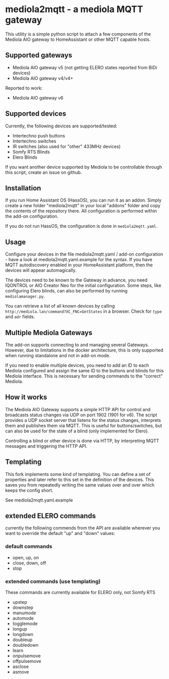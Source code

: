 # mediola2mqtt - a mediola MQTT gateway

This utility is a simple python script to attach a few components of the 
Mediola AIO gateway to HomeAssistant or other MQTT capable hosts.

## Supported gateways

  * Mediola AIO gateway v5 (not getting ELERO states reported from BiDi devices)
  * Mediola AIO gateway v4/v4+
  
Reported to work:

  * Mediola AIO gateway v6

## Supported devices

Currently, the following devices are supported/tested:

  * Intertechno push buttons
  * Intertechno switches
  * IR switches (also used for "other" 433MHz devices)
  * Somfy RTS Blinds
  * Elero Blinds

If you want another device supported by Mediola to be controllable through
this script, create an issue on github.

## Installation

If you run Home Assistant OS (HassOS), you can run it as an addon. Simply create
a new folder "mediola2mqtt" in your local "addons" folder and copy the contents
of the repository there. All configuration is performed within the add-on configuration.

If you do not run HassOS, the configuration is done in `mediola2mqtt.yaml`.

## Usage

Configure your devices in the file mediola2mqtt.yaml / add-on configuration - have
a look at mediola2mqtt.yaml.example for the syntax. If you have MQTT autodiscovery
enabled in your HomeAssistant platform, then the devices will appear automagically.

The devices need to be known to the Gateway in advance, you need IQONTROL or
AIO Creator Neo for the initial configuration. Some steps, like configuring
Elero blinds, can also be performed by running `mediolamanager.py`.

You can retrieve a list of all
known devices by calling `http://mediola.lan/command?XC_FNC=GetStates` in a 
browser. Check for `type` and `adr` fields.

## Multiple Mediola Gateways

The add-on supports connecting to and managing several Gateways. However,
due to limitations in the docker architecture, this is only supported when running
standalone and not in add-on mode.

If you need to enable multiple devices, you need to add an ID to each Mediola
configured and assign the same ID to the buttons and blinds for this Mediola
interface. This is necessary for sending commands to the "correct" Mediola.

## How it works

The Mediola AIO Gateway supports a simple HTTP API for control and broadcasts
status changes via UDP on port 1902 (1901 for v6). The script provides a UDP socket server
that listens for the status changes, interprets them and publishes them via MQTT.
This is useful for buttons/switches, but can also be used for the state
of a blind (only implemented for Elero).

Controlling a blind or other device is done via HTTP, by interpreting MQTT messages
and triggering the HTTP API.

## Templating

This fork implements some kind of templating. You can define a set of properties and 
later refer to this set in the definition of the devices. This saves you from repeatedly
writing the same values over and over which keeps the config short.

See mediola2mqtt.yaml.example

## extended ELERO commands
currently the following commends from the API are available wherever you want to override
the default "up" and "down" values:

### default commands

  * open, up, on
  * close, down, off
  * stop

### extended commands (use templating)

These commands are currently available for ELERO only, not Somfy RTS

  * upstep
  * downstep
  * manumode
  * automode
  * togglemode
  * longup
  * longdown
  * doubleup
  * doubledown
  * learn
  * onpulsemove
  * offpulsemove
  * asclose
  * asmove

